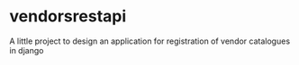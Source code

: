 # vendorsrestapi
A little project to design an application for registration of vendor catalogues in django
